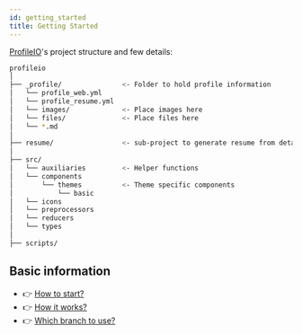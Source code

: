 ```yaml
---
id: getting_started
title: Getting Started
---
```


[ProfileIO]'s project structure and few details:

```sh
profileio
│
├── _profile/               <- Folder to hold profile information
│   └── profile_web.yml
│   └── profile_resume.yml
│   └── images/             <- Place images here
│   └── files/              <- Place files here
│   └── *.md
│
├── resume/                 <- sub-project to generate resume from details in profile_resume.yml
│
├── src/
│   └── auxiliaries         <- Helper functions
│   └── components
│       └── themes          <- Theme specific components
│           └── basic
│   └── icons
│   └── preprocessors
│   └── reducers
│   └── types
│
├── scripts/
```

Basic information
---

* :point_right: [How to start?](quick_start.md#how-to-start)
* :point_right: [How it works?](quick_start.md#how-it-works)
* :point_right: [Which branch to use?](quick_start.md#which-branch-to-use)

[ProfileIO]: https://github.com/acrlakshman/profileio